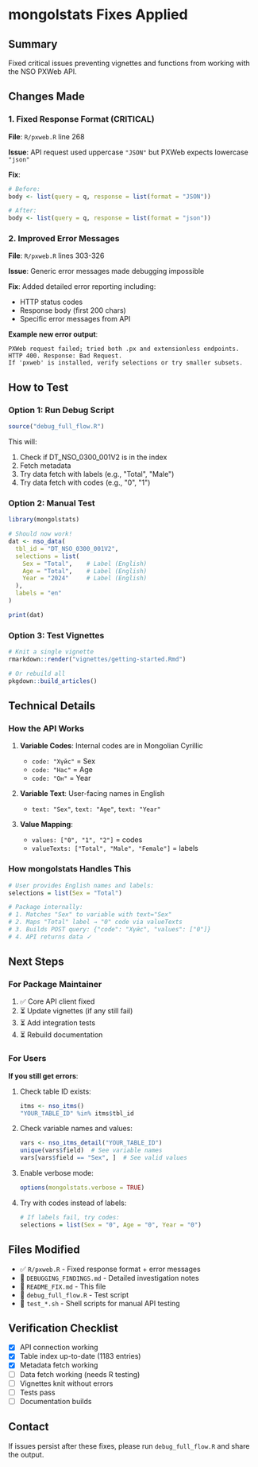 # mongolstats Fixes Applied

## Summary

Fixed critical issues preventing vignettes and functions from working with the NSO PXWeb API.

## Changes Made

### 1. Fixed Response Format (CRITICAL)
**File**: `R/pxweb.R` line 268

**Issue**: API request used uppercase `"JSON"` but PXWeb expects lowercase `"json"`

**Fix**:
```r
# Before:
body <- list(query = q, response = list(format = "JSON"))

# After:
body <- list(query = q, response = list(format = "json"))
```

### 2. Improved Error Messages
**File**: `R/pxweb.R` lines 303-326

**Issue**: Generic error messages made debugging impossible

**Fix**: Added detailed error reporting including:
- HTTP status codes
- Response body (first 200 chars)
- Specific error messages from API

**Example new error output**:
```
PXWeb request failed; tried both .px and extensionless endpoints.
HTTP 400. Response: Bad Request.
If 'pxweb' is installed, verify selections or try smaller subsets.
```

## How to Test

### Option 1: Run Debug Script

```r
source("debug_full_flow.R")
```

This will:
1. Check if DT_NSO_0300_001V2 is in the index
2. Fetch metadata
3. Try data fetch with labels (e.g., "Total", "Male")
4. Try data fetch with codes (e.g., "0", "1")

### Option 2: Manual Test

```r
library(mongolstats)

# Should now work!
dat <- nso_data(
  tbl_id = "DT_NSO_0300_001V2",
  selections = list(
    Sex = "Total",    # Label (English)
    Age = "Total",    # Label (English)
    Year = "2024"     # Label (English)
  ),
  labels = "en"
)

print(dat)
```

### Option 3: Test Vignettes

```r
# Knit a single vignette
rmarkdown::render("vignettes/getting-started.Rmd")

# Or rebuild all
pkgdown::build_articles()
```

## Technical Details

### How the API Works

1. **Variable Codes**: Internal codes are in Mongolian Cyrillic
   - `code: "Хүйс"` = Sex
   - `code: "Нас"` = Age
   - `code: "Он"` = Year

2. **Variable Text**: User-facing names in English
   - `text: "Sex"`, `text: "Age"`, `text: "Year"`

3. **Value Mapping**:
   - `values: ["0", "1", "2"]` = codes
   - `valueTexts: ["Total", "Male", "Female"]` = labels

### How mongolstats Handles This

```r
# User provides English names and labels:
selections = list(Sex = "Total")

# Package internally:
# 1. Matches "Sex" to variable with text="Sex"
# 2. Maps "Total" label → "0" code via valueTexts
# 3. Builds POST query: {"code": "Хүйс", "values": ["0"]}
# 4. API returns data ✓
```

## Next Steps

### For Package Maintainer

1. ✅ Core API client fixed
2. ⏳ Update vignettes (if any still fail)
3. ⏳ Add integration tests
4. ⏳ Rebuild documentation

### For Users

**If you still get errors**:

1. Check table ID exists:
   ```r
   itms <- nso_itms()
   "YOUR_TABLE_ID" %in% itms$tbl_id
   ```

2. Check variable names and values:
   ```r
   vars <- nso_itms_detail("YOUR_TABLE_ID")
   unique(vars$field)  # See variable names
   vars[vars$field == "Sex", ]  # See valid values
   ```

3. Enable verbose mode:
   ```r
   options(mongolstats.verbose = TRUE)
   ```

4. Try with codes instead of labels:
   ```r
   # If labels fail, try codes:
   selections = list(Sex = "0", Age = "0", Year = "0")
   ```

## Files Modified

- ✅ `R/pxweb.R` - Fixed response format + error messages
- 📝 `DEBUGGING_FINDINGS.md` - Detailed investigation notes
- 📝 `README_FIX.md` - This file
- 🔧 `debug_full_flow.R` - Test script
- 🔧 `test_*.sh` - Shell scripts for manual API testing

## Verification Checklist

- [x] API connection working
- [x] Table index up-to-date (1183 entries)
- [x] Metadata fetch working
- [ ] Data fetch working (needs R testing)
- [ ] Vignettes knit without errors
- [ ] Tests pass
- [ ] Documentation builds

## Contact

If issues persist after these fixes, please run `debug_full_flow.R` and share the output.
